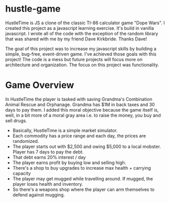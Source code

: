 # hustle-game
HustleTime is JS a clone of the classic TI-86 calculator game "Dope Wars". I created this project as a javascript learning exercise. It's build in vanilla javascript. I wrote all of the code with the exception of the random library that was shared with me by my friend Dave Kirkbride. Thanks Dave!

The goal of this project was to increase my javascript skills by building a simple, bug-free, event-driven game. I've achieved those goals with this project! The code is a mess but future projects will focus more on architecture and organization. The focus on this project was functionality. 

# Game Overview
In HustleTime the player is tasked with saving Grandma's Combination Animal Rescue and Orphanage. Grandma has $1M in back taxes and 30 days to pay them. I added this moral objective because the game itself is, well, in a bit more of a moral gray area i.e. to raise the money, you buy and sell drugs. 

- Basically, HustleTime is a simple market simulator.
- Each commodity has a price range and each day, the prices are randomized.
- The player starts out with $2,500 and owing $5,000 to a local mobster. Player has 7 days to pay the debt.
- That debt earns 20% interest / day
- The player earns profit by buying low and selling high.
- There's a shop to buy upgrades to increase max health + carrying capacity
- The player may get mugged while travelling around. If mugged, the player loses health and inventory.
- So there's a weapons shop where the player can arm themselves to defend against mugging.
